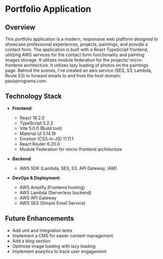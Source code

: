 # Portfolio Application

## Overview

This portfolio application is a modern, responsive web platform designed to showcase professional experiences, projects, paintings, and provide a contact form. The application is built with a React TypeScript frontend, utilizing AWS services for the contact form functionality and painting images storage.   It utilizes module federation for the projects/ micro-frontend architecture.  It utilizes lazy loading of photos on the paintings page.  Behind the scenes, I've created an aws service (SES, S3, Lambda, Route 53) to forward emails to and from the host domain: paulyprograms.com.

## Technology Stack

- **Frontend**:
  - React 18.2.0
  - TypeScript 5.2.2
  - Vite 5.0.0 (Build tool)
  - Material UI 5.14.19
  - Emotion (CSS-in-JS) 11.11.1
  - React Router 6.20.0
  - Module Federation for micro-frontend architecture

- **Backend**:
  - AWS SDK (Lambda, SES, S3, API Gateway, IAM)

- **DevOps & Deployment**:
  - AWS Amplify (Frontend hosting)
  - AWS Lambda (Serverless backend)
  - AWS API Gateway
  - AWS SES (Simple Email Service)

## Future Enhancements

- Add unit and integration tests
- Implement a CMS for easier content management
- Add a blog section
- Optimize image loading with lazy loading
- Implement analytics to track user engagement

